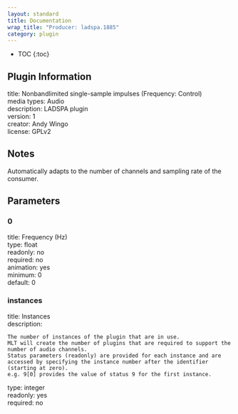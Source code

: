 ```yaml
---
layout: standard
title: Documentation
wrap_title: "Producer: ladspa.1885"
category: plugin
---
```

* TOC
{:toc}

## Plugin Information

title: Nonbandlimited single-sample impulses (Frequency: Control)  
media types:
Audio  
description: LADSPA plugin  
version: 1  
creator: Andy Wingo <wingo at pobox dot com>  
license: GPLv2  

## Notes

Automatically adapts to the number of channels and sampling rate of the consumer.

## Parameters

### 0

title: Frequency (Hz)    
type: float  
readonly: no  
required: no  
animation: yes  
minimum: 0  
default: 0  

### instances

title: Instances    
description:
```
The number of instances of the plugin that are in use.
MLT will create the number of plugins that are required to support the number of audio channels.
Status parameters (readonly) are provided for each instance and are accessed by specifying the instance number after the identifier (starting at zero).
e.g. 9[0] provides the value of status 9 for the first instance.
```
type: integer  
readonly: yes  
required: no  

